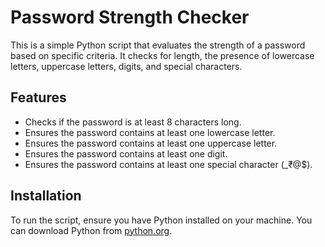 # Password Strength Checker

This is a simple Python script that evaluates the strength of a password based on specific criteria. It checks for length, the presence of lowercase letters, uppercase letters, digits, and special characters.

## Features

- Checks if the password is at least 8 characters long.
- Ensures the password contains at least one lowercase letter.
- Ensures the password contains at least one uppercase letter.
- Ensures the password contains at least one digit.
- Ensures the password contains at least one special character (_₹@$).

## Installation

To run the script, ensure you have Python installed on your machine. You can download Python from [python.org](https://www.python.org/downloads/).
